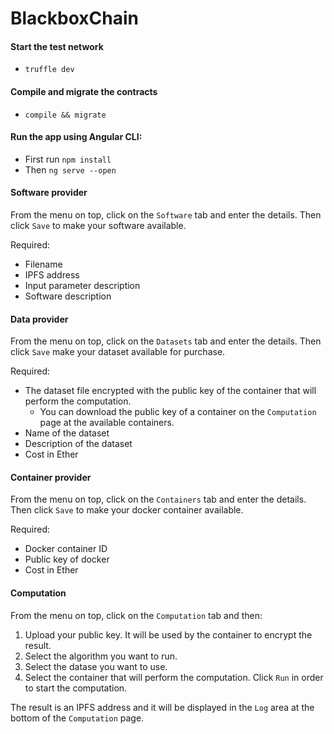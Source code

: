 

# BlackboxChain

#### Start the test network
* `truffle dev`

#### Compile and migrate the contracts
* `compile && migrate`

#### Run the app using Angular CLI:
* First run  `npm install`
* Then `ng serve --open`

#### Software provider

From the menu on top, click on the `Software` tab and enter the details. Then click `Save`
to make your software available.

Required:
* Filename
* IPFS address
* Input parameter description
* Software description
   
#### Data provider

From the menu on top, click on the `Datasets` tab and enter the details. Then click `Save` 
make your dataset available for purchase.

Required:
* The dataset file encrypted with the public key of the container that will perform the computation.
    *   You can download the public key of a container on the `Computation` page at the available containers.
* Name of the dataset
* Description of the dataset
* Cost in Ether 

#### Container provider

From the menu on top, click on the `Containers` tab and enter the details. Then click `Save`
to make your docker container available.

Required:
* Docker container ID
* Public key of docker 
* Cost in Ether


#### Computation
From the menu on top, click on the `Computation` tab and then:
1) Upload your public key. It will be used by the container to encrypt the result.
2) Select the algorithm you want to run.
3) Select the datase you want to use.
4) Select the container that will perform the computation.
Click `Run` in order to start the computation. 

The result is an IPFS address and it will be displayed in the `Log` area at the bottom of the `Computation` page.